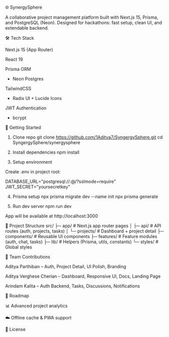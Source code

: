 🌐 SynergySphere

A collaborative project management platform built with Next.js 15, Prisma, and PostgreSQL (Neon).
Designed for hackathons: fast setup, clean UI, and extendable backend.


🛠️ Tech Stack

Next.js 15 (App Router)

React 19

Prisma ORM
 + Neon Postgres

TailwindCSS
 + Radix UI + Lucide Icons

JWT Authentication
 + bcrypt

🚀 Getting Started
1. Clone repo
git clone https://github.com/1Aditya7/SyngergySphere.git
cd SyngergySphere/synergysphere

2. Install dependencies
npm install

3. Setup environment

Create .env in project root:

DATABASE_URL="postgresql://<user>:<password>@<host>/<dbname>?sslmode=require"
JWT_SECRET="yoursecretkey"

4. Prisma setup
npx prisma migrate dev --name init
npx prisma generate

5. Run dev server
npm run dev


App will be available at http://localhost:3000

📂 Project Structure
src/
 ├─ app/           # Next.js app router pages
 │   ├─ api/       # API routes (auth, projects, tasks)
 │   └─ projects/  # Dashboard + project detail
 ├─ components/    # Reusable UI components
 ├─ features/      # Feature modules (auth, chat, tasks)
 ├─ lib/           # Helpers (Prisma, utils, constants)
 └─ styles/        # Global styles

👥 Team Contributions

Aditya Parthiban – Auth, Project Detail, UI Polish, Branding

Aditya Verghese Cherian – Dashboard, Responsive UI, Docs, Landing Page

Arindam Kalita – Auth Backend, Tasks, Discussions, Notifications

📌 Roadmap

📊 Advanced project analytics

☁️ Offline cache & PWA support

📜 License

